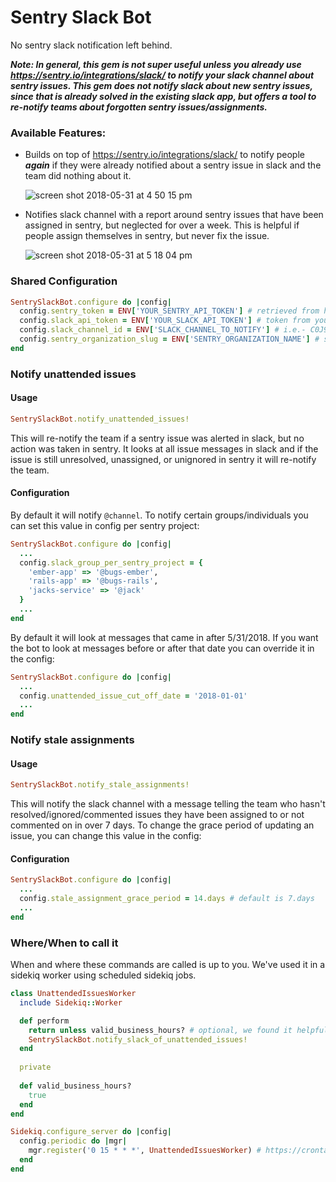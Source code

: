 # Sentry Slack Bot

No sentry slack notification left behind. 

***Note: In general, this gem is not super useful unless you already use https://sentry.io/integrations/slack/ to notify your slack channel about sentry issues. This gem does not notify slack about new sentry issues, since that is already solved in the existing slack app, but offers a tool to re-notify teams about forgotten sentry issues/assignments.***

### Available Features:

- Builds on top of https://sentry.io/integrations/slack/ to notify people ***again*** if they were already notified about a sentry issue in slack and the team did nothing about it.

    ![screen shot 2018-05-31 at 4 50 15 pm](https://user-images.githubusercontent.com/5402488/40811598-799f4182-64f7-11e8-9c3f-e5064a826971.png)
- Notifies slack channel with a report around sentry issues that have been assigned in sentry, but neglected for over a week. This is helpful if people assign themselves in sentry, but never fix the issue.

    ![screen shot 2018-05-31 at 5 18 04 pm](https://user-images.githubusercontent.com/5402488/40811890-c751f14e-64f8-11e8-9bfb-9a51b05a2a24.png)



### Shared Configuration

```ruby
SentrySlackBot.configure do |config|
  config.sentry_token = ENV['YOUR_SENTRY_API_TOKEN'] # retrieved from https://sentry.io/api/
  config.slack_api_token = ENV['YOUR_SLACK_API_TOKEN'] # token from your app https://api.slack.com/slack-apps, needs permissions channels:history, channels:read, chat:write:bot, users:read, users:read.email
  config.slack_channel_id = ENV['SLACK_CHANNEL_TO_NOTIFY'] # i.e.- C0J97RLKB if you use https://sentry.io/integrations/slack/ use same channel id
  config.sentry_organization_slug = ENV['SENTRY_ORGANIZATION_NAME'] # slug for your sentry organization. https://sentry.io/<slug>/, required to grab list of projects
end
```

### Notify unattended issues

#### Usage

```ruby
SentrySlackBot.notify_unattended_issues!
```

This will re-notify the team if a sentry issue was alerted in slack, but no action was taken in sentry. It looks at all issue messages in slack and if the issue is still unresolved, unassigned, or unignored in sentry it will re-notify the team. 

#### Configuration

By default it will notify `@channel`.  To notify certain groups/individuals you can set this value in config per sentry project:

```ruby
SentrySlackBot.configure do |config|
  ...
  config.slack_group_per_sentry_project = {
    'ember-app' => '@bugs-ember',
    'rails-app' => '@bugs-rails',
    'jacks-service' => '@jack'
  }
  ...
end
```

By default it will look at messages that came in after 5/31/2018. If you want the bot to look at messages before or after that date you can override it in the config:

```ruby
SentrySlackBot.configure do |config|
  ...
  config.unattended_issue_cut_off_date = '2018-01-01'
  ...
end
```

### Notify stale assignments

#### Usage

```ruby
SentrySlackBot.notify_stale_assignments!
```

This will notify the slack channel with a message telling the team who hasn't resolved/ignored/commented issues they have been assigned to or not commented on in over 7 days. To change the grace period of updating an issue, you can change this value in the config:

#### Configuration

```ruby
SentrySlackBot.configure do |config|
  ...
  config.stale_assignment_grace_period = 14.days # default is 7.days
  ...
end
```

### Where/When to call it

When and where these commands are called is up to you. We've used it in a sidekiq worker using scheduled sidekiq jobs.

```ruby
class UnattendedIssuesWorker
  include Sidekiq::Worker

  def perform
    return unless valid_business_hours? # optional, we found it helpful to NOT notify ourselves continuously unless in office
    SentrySlackBot.notify_slack_of_unattended_issues!
  end
  
  private
  
  def valid_business_hours?
    true
  end
end
```

```ruby
Sidekiq.configure_server do |config|
  config.periodic do |mgr|
    mgr.register('0 15 * * *', UnattendedIssuesWorker) # https://crontab.guru/#0_3_*_*_*
  end
end
```
